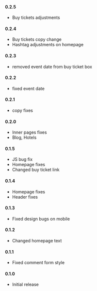 #### 0.2.5
* Buy tickets adjustments

#### 0.2.4
* Buy tickets copy change
* Hashtag adjustments on homepage

#### 0.2.3
* removed event date from buy ticket box

#### 0.2.2
* fixed event date

#### 0.2.1
* copy fixes

#### 0.2.0
* Inner pages fixes
* Blog, Hotels

#### 0.1.5
* JS bug fix
* Homepage fixes
* Changed buy ticket link

#### 0.1.4
* Homepage fixes
* Header fixes

#### 0.1.3
* Fixed design bugs on mobile

#### 0.1.2
* Changed homepage text

#### 0.1.1
* Fixed comment form style

#### 0.1.0
* Initial release